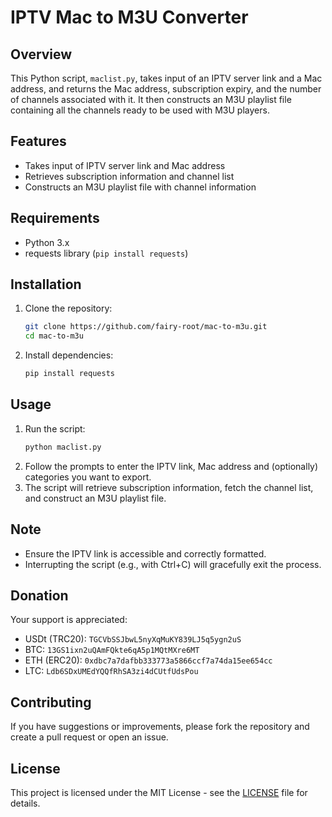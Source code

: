 # IPTV Mac to M3U Converter

## Overview
This Python script, `maclist.py`, takes input of an IPTV server link and a Mac address, and returns the Mac address, subscription expiry, and the number of channels associated with it. It then constructs an M3U playlist file containing all the channels ready to be used with M3U players.

## Features
- Takes input of IPTV server link and Mac address
- Retrieves subscription information and channel list
- Constructs an M3U playlist file with channel information

## Requirements
- Python 3.x
- requests library (`pip install requests`)

## Installation
1. Clone the repository:
   ```bash
   git clone https://github.com/fairy-root/mac-to-m3u.git
   cd mac-to-m3u
   ```
2. Install dependencies:
   ```bash
   pip install requests
   ```

## Usage
1. Run the script:
   ```bash
   python maclist.py
   ```
2. Follow the prompts to enter the IPTV link, Mac address and (optionally) categories you want to export.
3. The script will retrieve subscription information, fetch the channel list, and construct an M3U playlist file.

## Note
- Ensure the IPTV link is accessible and correctly formatted.
- Interrupting the script (e.g., with Ctrl+C) will gracefully exit the process.

## Donation

Your support is appreciated:

- USDt (TRC20): `TGCVbSSJbwL5nyXqMuKY839LJ5q5ygn2uS`
- BTC: `13GS1ixn2uQAmFQkte6qA5p1MQtMXre6MT`
- ETH (ERC20): `0xdbc7a7dafbb333773a5866ccf7a74da15ee654cc`
- LTC: `Ldb6SDxUMEdYQQfRhSA3zi4dCUtfUdsPou`


## Contributing

If you have suggestions or improvements, please fork the repository and create a pull request or open an issue.

## License
This project is licensed under the MIT License - see the [LICENSE](LICENSE) file for details.
